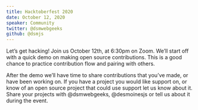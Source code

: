 ```yaml
---
title: Hacktoberfest 2020
date: October 12, 2020
speaker: Community
twitter: @dsmwebgeeks
github: @dsmjs
---
```



Let’s get hacking! Join us October 12th, at 6:30pm on Zoom. We’ll start off with a quick demo on making open source contributions. This is a good chance to practice contribution flow and pairing with others.

After the demo we’ll have time to share contributions that you’ve made, or have been working on. If you have a project you would like support on, or know of an open source project that could use support let us know about it. Share your projects with @dsmwebgeeks, @desmoinesjs or tell us about it during the event.
